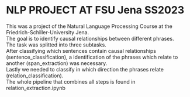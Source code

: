 # NLP PROJECT AT FSU Jena SS2023

This was a project of the Natural Language Processing Course at the Friedrich-Schiller-University Jena. \
The goal is to identify causal relationships between different phrases. \
The task was splitted into three subtasks. \
After classifying which sentences contain causal relationships (sentence_classification), a identification of the phrases which relate to another (span_extraction) was necessary. \
Lastly we needed to classify in which direction the phrases relate (relation_classification). \
The whole pipeline that combines all steps is found in relation_extraction.ipynb